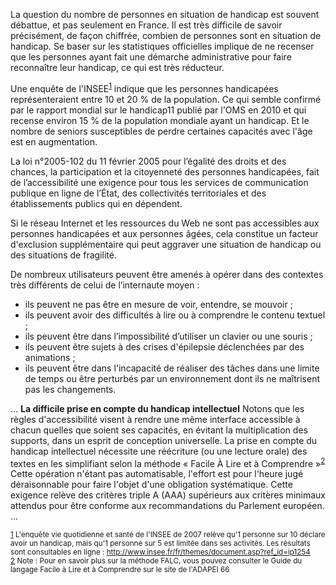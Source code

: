 La question du nombre de personnes en situation de handicap est souvent débattue, et pas seulement en France. Il est très difficile de savoir précisément, de façon chiffrée, combien de personnes sont en situation de handicap. Se baser sur les statistiques officielles implique de ne recenser que les personnes ayant fait une démarche administrative pour faire reconnaître leur handicap, ce qui est très réducteur.

Une enquête de l'INSEE<sup id="body-ftn1">[1](#ftn1)</sup> indique que les personnes handicapées représenteraient entre 10 et 20 % de la population. Ce qui semble confirmé par le rapport mondial sur le handicap11 publié par l'OMS en 2010 et qui recense environ 15 % de la population mondiale ayant un handicap. Et le nombre de seniors susceptibles de perdre certaines capacités avec l'âge est en augmentation.

La loi n°2005-102 du 11 février 2005 pour l’égalité des droits et des chances, la participation et la citoyenneté des personnes handicapées, fait de l’accessibilité une exigence pour tous les services de communication publique en ligne de l’État, des collectivités territoriales et des établissements publics qui en dépendent.

Si le réseau Internet et les ressources du Web ne sont pas accessibles aux personnes handicapées et aux personnes âgées, cela constitue un facteur d'exclusion supplémentaire qui peut aggraver une situation de handicap ou des situations de fragilité.

De nombreux utilisateurs peuvent être amenés à opérer dans des contextes très différents de celui de l’internaute moyen :
+ ils peuvent ne pas être en mesure de voir, entendre, se mouvoir ;
+ ils peuvent avoir des difficultés à lire ou à comprendre le contenu textuel ;
+ ils peuvent être dans l’impossibilité d’utiliser un clavier ou une souris ;
+ ils peuvent être sujets à des crises d'épilepsie déclenchées par des animations ;
+ ils peuvent être dans l'incapacité de réaliser des tâches dans une limite de temps ou être perturbés par un environnement dont ils ne maîtrisent pas les changements.

...
**La difficile prise en compte du handicap intellectuel**
Notons que les règles d'accessibilité visent à rendre une même interface accessible à chacun quelles que soient ses capacités, en évitant la multiplication des supports, dans un esprit de conception universelle.
La prise en compte du handicap intellectuel nécessite une réécriture (ou une lecture orale) des textes en les simplifiant selon la méthode « Facile À Lire et à Comprendre »<sup id="body-ftn2">[2](#ftn2)</sup>
Cette opération n'étant pas automatisable, l'effort est pour l'heure jugé déraisonnable pour faire l'objet d'une obligation systématique. Cette exigence relève des critères triple A (AAA) supérieurs aux critères minimaux attendus pour être conforme aux recommandations du Parlement européen.
...

<sub id="ftn1">[1](#body-ftn1) L'enquête vie quotidienne et santé de l'INSEE de 2007 relève qu'1 personne sur 10 déclare avoir un handicap, mais qu'1 personne sur 5 est limitée dans ses activités. Les résultats sont consultables en ligne : http://www.insee.fr/fr/themes/document.asp?ref_id=ip1254</sub>  
<sub id="ftn2">[2](#body-ftn1) Note : Pour en savoir plus sur la méthode FALC, vous pouvez consulter le Guide du langage Facile à Lire et à Comprendre sur le site de l'ADAPEI 66</sub>
